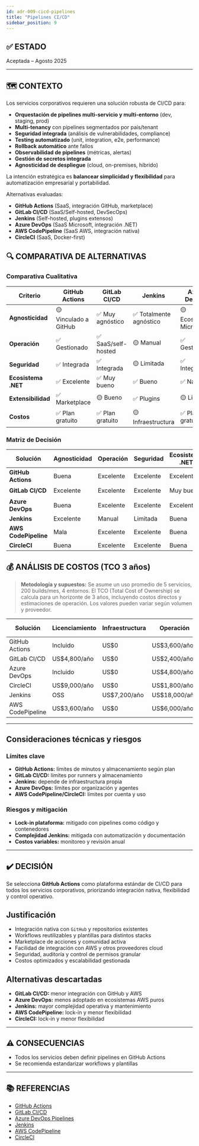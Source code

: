 ```yaml
---
id: adr-009-cicd-pipelines
title: "Pipelines CI/CD"
sidebar_position: 9
---
```


## ✅ ESTADO

Aceptada – Agosto 2025

---

## 🗺️ CONTEXTO

Los servicios corporativos requieren una solución robusta de CI/CD para:

- **Orquestación de pipelines multi-servicio y multi-entorno** (dev, staging, prod)
- **Multi-tenancy** con pipelines segmentados por país/tenant
- **Seguridad integrada** (análisis de vulnerabilidades, compliance)
- **Testing automatizado** (unit, integration, e2e, performance)
- **Rollback automático** ante fallos
- **Observabilidad de pipelines** (métricas, alertas)
- **Gestión de secretos integrada**
- **Agnosticidad de despliegue** (cloud, on-premises, híbrido)

La intención estratégica es **balancear simplicidad y flexibilidad** para automatización empresarial y portabilidad.

Alternativas evaluadas:

- **GitHub Actions** (SaaS, integración GitHub, marketplace)
- **GitLab CI/CD** (SaaS/Self-hosted, DevSecOps)
- **Jenkins** (Self-hosted, plugins extensos)
- **Azure DevOps** (SaaS Microsoft, integración .NET)
- **AWS CodePipeline** (SaaS AWS, integración nativa)
- **CircleCI** (SaaS, Docker-first)

## 🔍 COMPARATIVA DE ALTERNATIVAS

### Comparativa Cualitativa

| Criterio              | GitHub Actions | GitLab CI/CD | Jenkins | Azure DevOps | AWS CodePipeline | CircleCI |
|----------------------|----------------|--------------|---------|--------------|------------------|----------|
| **Agnosticidad**     | 🟡 Vinculado a GitHub | ✅ Muy agnóstico | ✅ Totalmente agnóstico | 🟡 Ecosistema Microsoft | ❌ Lock-in AWS | 🟡 Agnóstico |
| **Operación**        | ✅ Gestionado | ✅ SaaS/self-hosted | 🟡 Manual | ✅ Gestionado | ✅ Gestionado | ✅ Gestionado |
| **Seguridad**        | ✅ Integrada | ✅ Integrada | 🟡 Limitada | ✅ Integrada | ✅ Integrada | ✅ Integrada |
| **Ecosistema .NET**  | ✅ Excelente | ✅ Muy bueno | ✅ Bueno | ✅ Nativo | ✅ Bueno | ✅ Bueno |
| **Extensibilidad**   | ✅ Marketplace | 🟡 Bueno | ✅ Plugins | 🟡 Limitado | 🟡 Básico | 🟡 Limitado |
| **Costos**           | ✅ Plan gratuito | ✅ Plan gratuito | 🟡 Infraestructura | ✅ Plan gratuito | 🟡 Por uso | 🟡 Por uso |

### Matriz de Decisión

| Solución                | Agnosticidad | Operación | Seguridad | Ecosistema .NET | Recomendación         |
|------------------------|--------------|-----------|-----------|-----------------|-----------------------|
| **GitHub Actions**     | Buena        | Excelente | Excelente | Excelente       | ✅ **Seleccionada**    |
| **GitLab CI/CD**       | Excelente    | Excelente | Excelente | Muy buena       | 🟡 Alternativa         |
| **Azure DevOps**       | Buena        | Excelente | Excelente | Excelente       | 🟡 Considerada         |
| **Jenkins**            | Excelente    | Manual    | Limitada  | Buena           | ❌ Descartada          |
| **AWS CodePipeline**   | Mala         | Excelente | Excelente | Buena           | ❌ Descartada          |
| **CircleCI**           | Buena        | Excelente | Excelente | Buena           | ❌ Descartada          |

## 💰 ANÁLISIS DE COSTOS (TCO 3 años)

> **Metodología y supuestos:** Se asume un uso promedio de 5 servicios, 200 builds/mes, 4 entornos. El TCO (Total Cost of Ownership) se calcula para un horizonte de 3 años, incluyendo costos directos y estimaciones de operación. Los valores pueden variar según volumen y proveedor.

| Solución                | Licenciamiento     | Infraestructura | Operación         | TCO 3 años         |
|------------------------|-------------------|----------------|-------------------|--------------------|
| GitHub Actions         | Incluido          | US$0           | US$3,600/año      | US$10,800          |
| GitLab CI/CD           | US$4,800/año      | US$0           | US$2,400/año      | US$21,600          |
| Azure DevOps           | Incluido          | US$0           | US$4,800/año      | US$14,400          |
| CircleCI               | US$9,000/año      | US$0           | US$1,800/año      | US$32,400          |
| Jenkins                | OSS               | US$7,200/año   | US$18,000/año     | US$75,600          |
| AWS CodePipeline       | US$3,600/año      | US$0           | US$6,000/año      | US$28,800          |

---

## Consideraciones técnicas y riesgos

### Límites clave

- **GitHub Actions:** límites de minutos y almacenamiento según plan
- **GitLab CI/CD:** límites por runners y almacenamiento
- **Jenkins:** depende de infraestructura propia
- **Azure DevOps:** límites por organización y agentes
- **AWS CodePipeline/CircleCI:** límites por cuenta y uso

### Riesgos y mitigación

- **Lock-in plataforma:** mitigado con pipelines como código y contenedores
- **Complejidad Jenkins:** mitigada con automatización y documentación
- **Costos variables:** monitoreo y revisión anual

---

## ✔️ DECISIÓN

Se selecciona **GitHub Actions** como plataforma estándar de CI/CD para todos los servicios corporativos, priorizando integración nativa, flexibilidad y control operativo.

## Justificación

- Integración nativa con `GitHub` y repositorios existentes
- Workflows reutilizables y plantillas para distintos stacks
- Marketplace de acciones y comunidad activa
- Facilidad de integración con AWS y otros proveedores cloud
- Seguridad, auditoría y control de permisos granular
- Costos optimizados y escalabilidad gestionada

## Alternativas descartadas

- **GitLab CI/CD:** menor integración con GitHub y AWS
- **Azure DevOps:** menos adoptado en ecosistemas AWS puros
- **Jenkins:** mayor complejidad operativa y mantenimiento
- **AWS CodePipeline:** lock-in y menor flexibilidad
- **CircleCI:** lock-in y menor flexibilidad

---

## ⚠️ CONSECUENCIAS

- Todos los servicios deben definir pipelines en GitHub Actions
- Se recomienda estandarizar workflows y plantillas

---

## 📚 REFERENCIAS

- [GitHub Actions](https://github.com/features/actions)
- [GitLab CI/CD](https://about.gitlab.com/stages-devops-lifecycle/continuous-integration/)
- [Azure DevOps Pipelines](https://azure.microsoft.com/en-us/services/devops/pipelines/)
- [Jenkins](https://www.jenkins.io/)
- [AWS CodePipeline](https://aws.amazon.com/codepipeline/)
- [CircleCI](https://circleci.com/)
